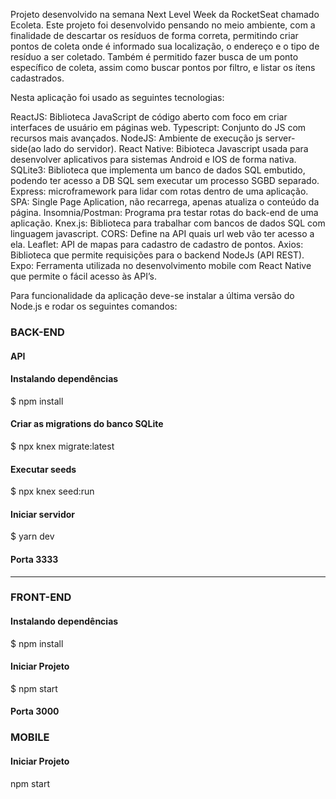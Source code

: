 Projeto desenvolvido na semana Next Level Week da RocketSeat chamado Ecoleta. Este projeto foi desenvolvido pensando no meio ambiente, com a finalidade de descartar os resíduos de forma correta, permitindo criar pontos de coleta onde é informado sua localização, o endereço e o tipo de resíduo a ser coletado. Também é permitido fazer busca de um ponto específico de coleta, assim como buscar pontos por filtro, e listar os ítens cadastrados. 

Nesta aplicação foi usado as seguintes tecnologias:

ReactJS: Biblioteca JavaScript de código aberto com foco em criar interfaces de usuário em páginas web.
Typescript: Conjunto do JS com recursos mais avançados.
NodeJS: Ambiente de execução js server-side(ao lado do servidor).
React Native: Bibioteca Javascript usada para desenvolver aplicativos para sistemas Android e IOS de forma nativa.
SQLite3: Biblioteca que implementa um banco de dados SQL embutido, podendo ter acesso a DB SQL sem executar um processo SGBD separado.
Express: microframework para lidar com rotas dentro de uma aplicação.
SPA: Single Page Aplication, não recarrega, apenas atualiza o conteúdo da página.
Insomnia/Postman: Programa pra testar rotas do back-end de uma aplicação.
Knex.js: Biblioteca para trabalhar com bancos de dados SQL com linguagem javascript.
CORS: Define na API quais url web vão ter acesso a ela.
Leaflet: API de mapas para cadastro de cadastro de pontos.
Axios: Biblioteca que permite requisições para o backend NodeJs (API REST).
Expo: Ferramenta utilizada no desenvolvimento mobile com React Native que permite o fácil acesso às API’s.

Para funcionalidade da aplicação deve-se instalar a última versão do Node.js e rodar os seguintes comandos:

### BACK-END
#### API
#### Instalando dependências
$ npm install

#### Criar as migrations do banco SQLite
$ npx knex migrate:latest

#### Executar seeds
$ npx knex seed:run

#### Iniciar servidor 
$ yarn dev

#### Porta 3333

-------------------------------

### FRONT-END

#### Instalando dependências
$ npm install

#### Iniciar Projeto
$ npm start

#### Porta 3000

### MOBILE

#### Iniciar Projeto
npm start

